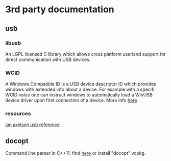 # 3rd party documentation

## usb
### libusb
An LGPL licensed C library which allows cross platform userland support for direct communication with USB devices. 

### WCID
A Windows Compatible ID is a USB device descriptor ID which provides windows with extended info about a device. For example with a specifi WCID value one can instruct windows to automatically load a WinUSB device driver upon first connection of a device. More info [here](https://github.com/pbatard/libwdi/wiki/WCID-Devices)

### resources
[jan axelson usb reference](http://janaxelson.com/usb.htm)

## docopt
Command line parser in C++11. find [here](https://github.com/docopt/docopt.cpp) or install "docopt" vcpkg. 